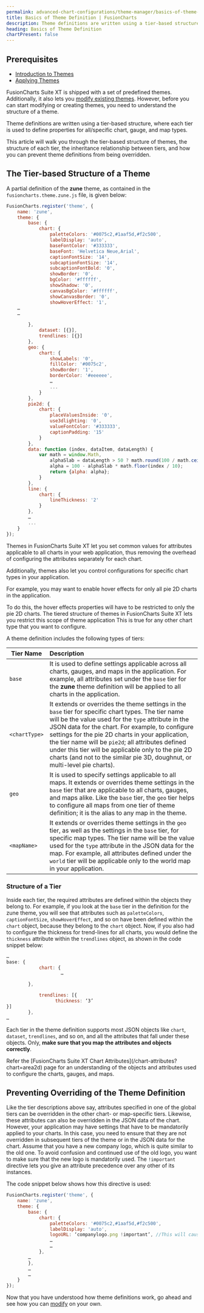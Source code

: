 ```yaml
---
permalink: advanced-chart-configurations/theme-manager/basics-of-theme-definition.html
title: Basics of Theme Definition | FusionCharts
description: Theme definitions are written using a tier-based structure, where each tier is used to define properties for all/specific chart, gauge, and map types.
heading: Basics of Theme Definition
chartPresent: false
---
```


## Prerequisites

* [Introduction to Themes](/advanced-charting/theme-manager/introduction-to-themes)
* [Applying Themes](/advanced-charting/theme-manager/applying-themes)

FusionCharts Suite XT  is shipped with a set of predefined themes. Additionally, it also lets you  [modify existing themes](/advanced-charting/theme-manager/modifying-existing-themes). However, before you can start modifying or creating themes, you need to understand the structure of a theme.

Theme definitions are written using a tier-based structure, where each tier is used to define properties for all/specific chart, gauge, and map types.

This article will walk you through the tier-based structure of  themes, the structure of each tier,  the inheritance relationship between tiers, and how you can prevent theme definitions from being overridden.

## The Tier-based Structure of a Theme
A partial definition of the __zune__ theme, as contained in the `fusioncharts.theme.zune.js` file, is given below:
```javascript
FusionCharts.register('theme', {
    name: 'zune',
    theme: {
        base: {
            chart: {
                paletteColors: '#0075c2,#1aaf5d,#f2c500',
                labelDisplay: 'auto',
                baseFontColor: '#333333',
                baseFont: 'Helvetica Neue,Arial',
                captionFontSize: '14',
                subcaptionFontSize: '14',
                subcaptionFontBold: '0',
                showBorder: '0',
                bgColor: '#ffffff',
                showShadow: '0',
                canvasBgColor: '#ffffff',
                showCanvasBorder: '0',
                showHoverEffect: '1',
    …
    …

        },
            dataset: [{}],
            trendlines: [{}]
        },
        geo: {
            chart: {
                showLabels: '0',
                fillColor: '#0075c2',
                showBorder: '1',
                borderColor: '#eeeeee',
                …
                ...
            }
        },
        pie2d: {
            chart: {
                placeValuesInside: '0',
                use3dlighting: '0',
                valueFontColor: '#333333',
                captionPadding: '15'
            }
        },
        data: function (index, dataItem, dataLength) {
            var math = window.Math,
                alphaSlab = dataLength > 50 ? math.round(100 / math.ceil(dataLength / 10)) : 20,
                alpha = 100 - alphaSlab * math.floor(index / 10);
                return {alpha: alpha};
            }
        },
        line: {
            chart: {
                lineThickness: '2'
            }
        },
        …
        ...
    }
});
```

Themes in FusionCharts Suite XT let you set common values for attributes applicable to all charts in your web application, thus removing the overhead of configuring the attributes separately for each chart.

Additionally, themes also let you control configurations for specific chart types in your application.

For example, you may want to enable hover effects for only all pie 2D charts in the application.

To do this, the hover effects properties will have to be restricted to only the pie 2D charts. The tiered structure of themes in FusionCharts Suite XT lets you restrict this scope of theme application This is true for any other chart type that you want to configure.



A theme definition includes the following types of tiers:

| Tier Name | Description |
| --------- | :---------- |
| `base` | It is used to define settings applicable across all charts, gauges, and maps in the application. For example, all attributes set under the `base` tier for the __zune__ theme definition will be applied to all charts in the application. |
| `<chartType>` | It extends or overrides the theme settings in the `base` tier for specific chart types. The tier name will be the value used for the `type` attribute in the JSON data for the chart. For example, to configure settings for the pie 2D charts in your application, the tier name will be `pie2d`; all attributes defined under this  tier will be applicable only to the pie 2D charts (and not to the similar pie 3D, doughnut, or multi-level pie charts). |
| `geo` | It is used to specify settings applicable to all maps. It extends or overrides theme settings in the `base` tier that are applicable to all charts, gauges, and maps alike. Like the `base` tier, the `geo` tier helps to configure all maps from one tier of theme definition; it is the alias to any map in the theme. |
| `<mapName>` | It extends or overrides theme settings in the `geo` tier, as well as the settings in the `base` tier, for specific map types. The tier name will be the value used for the `type` attribute in the JSON data for the map. For example, all attributes defined under the `world` tier will be applicable only to the world map in your application. |

### Structure of a Tier

Inside each tier, the required attributes are defined within the objects they belong to.
For example, if you look at the `base` tier in the definition for the zune theme, you will see that attributes such as `paletteColors`, `captionFontSize`, `showHoverEffect`, and so on have been defined within the  `chart` object, because they belong to the  `chart` object. Now, if you  also had to configure the thickness for trend-lines for all charts, you would define the  `thickness` attribute within the `trendlines` object, as shown in the code snippet below:

```javascript
…
base: {
            chart: {
                    …

        },

            trendlines: [{
		          thickness: ‘3’
}]
        },
…
```

Each tier in the theme definition supports most JSON objects like `chart`, `dataset`, `trendlines`, and so on, and all the attributes that fall under these objects. Only, __make sure that you map the attributes and objects correctly__.

<p class='text-info'>
Refer the [FusionCharts Suite XT Chart Attributes](/chart-attributes?chart=area2d) page for an understanding of the objects and attributes used to configure the charts, gauges, and maps.
</p>

## Preventing Overriding of the Theme Definition

Like the tier descriptions above say, attributes specified in one of the global tiers can be overridden in the other chart- or map-specific tiers. Likewise, these attributes can also be overridden in the JSON data of the chart.
However, your application may have settings that have to be mandatorily applied to your charts. In this case, you need to ensure that they are not overridden in subsequent tiers of the theme or in the JSON data for the chart.
Assume that you have a new company logo, which is quite similar to the old one. To avoid confusion and continued use of the old logo, you want to make sure that the new logo is mandatorily used.
The `!important` directive lets you give an attribute precedence over any other of its instances.

The code snippet below shows how this directive is used:

```javascript
FusionCharts.register('theme', {
    name: 'zune',
    theme: {
        base: {
            chart: {
                paletteColors: '#0075c2,#1aaf5d,#f2c500',
                labelDisplay: 'auto',
    			logoURL: ‘companylogo.png !important’, //This will cause the new logo to be used, irrespective of whether and how this attribute is defined in the subsequent tiers or the JSON chart data.
   				…
   				…
			},
		…
        },
        …
        …
    }
});
```
Now that you have understood how theme definitions work, go ahead and see how you can [modify](/advanced-charting/theme-manager/modifying-existing-themes) on your own.
